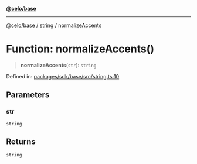 [**@celo/base**](../../README.md)

***

[@celo/base](../../README.md) / [string](../README.md) / normalizeAccents

# Function: normalizeAccents()

> **normalizeAccents**(`str`): `string`

Defined in: [packages/sdk/base/src/string.ts:10](https://github.com/celo-org/developer-tooling/blob/master/packages/sdk/base/src/string.ts#L10)

## Parameters

### str

`string`

## Returns

`string`
